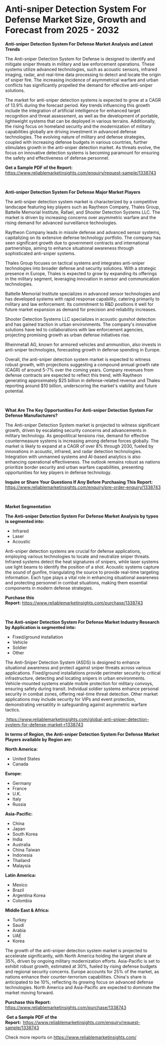 <p><h1>Anti-sniper Detection System For Defense Market Size, Growth and Forecast from 2025 - 2032</h1></p><p><strong>Anti-sniper Detection System For Defense Market Analysis and Latest Trends</strong></p>
<p><p>The Anti-sniper Detection System for Defense is designed to identify and mitigate sniper threats in military and law enforcement operations. These systems utilize advanced technologies, such as acoustic sensors, infrared imaging, radar, and real-time data processing to detect and locate the origin of sniper fire. The increasing incidence of asymmetrical warfare and urban conflicts has significantly propelled the demand for effective anti-sniper solutions.</p><p>The market for anti-sniper detection systems is expected to grow at a CAGR of 13.9% during the forecast period. Key trends influencing this growth include the integration of artificial intelligence for enhanced target recognition and threat assessment, as well as the development of portable, lightweight systems that can be deployed in various terrains. Additionally, the rising focus on homeland security and the modernization of military capabilities globally are driving investment in advanced defense technologies. The evolving nature of military and defense strategies, coupled with increasing defense budgets in various countries, further stimulates growth in the anti-sniper detection market. As threats evolve, the focus on innovative detection systems is becoming paramount for ensuring the safety and effectiveness of defense personnel.</p></p>
<p><strong>Get a Sample PDF of the Report:&nbsp;</strong> <a href="https://www.reliablemarketinsights.com/enquiry/request-sample/1338743?utm_campaign=3064&utm_medium=2&utm_source=Github&utm_content=ia&utm_term=27032025&utm_id=anti-sniper-detection-system-for-defense">https://www.reliablemarketinsights.com/enquiry/request-sample/1338743</a></p>
<p>&nbsp;</p>
<p><strong>Anti-sniper Detection System For Defense Major Market Players</strong></p>
<p><p>The anti-sniper detection system market is characterized by a competitive landscape featuring key players such as Raytheon Company, Thales Group, Battelle Memorial Institute, Rafael, and Shooter Detection Systems LLC. The market is driven by increasing concerns over asymmetric warfare and the rising demand for advanced surveillance technologies.</p><p>Raytheon Company leads in missile defense and advanced sensor systems, capitalizing on its extensive defense technology portfolio. The company has seen significant growth due to government contracts and international partnerships, aiming to enhance situational awareness through sophisticated anti-sniper systems.</p><p>Thales Group focuses on tactical systems and integrates anti-sniper technologies into broader defense and security solutions. With a strategic presence in Europe, Thales is expected to grow by expanding its offerings in the military segment, leveraging innovation in sensor and communication technologies.</p><p>Battelle Memorial Institute specializes in advanced sensor technologies and has developed systems with rapid response capability, catering primarily to military and law enforcement. Its commitment to R&D positions it well for future market expansion as demand for precision and reliability increases.</p><p>Shooter Detection Systems LLC specializes in acoustic gunshot detection and has gained traction in urban environments. The company's innovative solutions have led to collaborations with law enforcement agencies, projecting promising growth as urban defense initiatives rise.</p><p>Rheinmetall AG, known for armored vehicles and ammunition, also invests in anti-sniper technologies, forecasting growth in defense spending in Europe. </p><p>Overall, the anti-sniper detection system market is expected to witness robust growth, with projections suggesting a compound annual growth rate (CAGR) of around 5-7% over the coming years. Company revenues from defense contracts are expected to reflect this trend, with Raytheon generating approximately $25 billion in defense-related revenue and Thales reporting around $10 billion, underscoring the market's viability and future potential.</p></p>
<p>&nbsp;</p>
<p><strong>What Are The Key Opportunities For Anti-sniper Detection System For Defense Manufacturers?</strong></p>
<p><p>The Anti-sniper Detection System market is projected to witness significant growth, driven by escalating security concerns and advancements in military technology. As geopolitical tensions rise, demand for effective countermeasure systems is increasing among defense forces globally. The market is likely to expand at a CAGR of over 8% through 2030, fueled by innovations in acoustic, infrared, and radar detection technologies. Integration with unmanned systems and AI-based analytics is also enhancing operational effectiveness. The outlook remains robust as nations prioritize border security and urban warfare capabilities, presenting opportunities for key players in defense technology.</p></p>
<p><strong>Inquire or Share Your Questions If Any Before Purchasing This Report:</strong> <a href="https://www.reliablemarketinsights.com/enquiry/pre-order-enquiry/1338743?utm_campaign=3064&utm_medium=2&utm_source=Github&utm_content=ia&utm_term=27032025&utm_id=anti-sniper-detection-system-for-defense">https://www.reliablemarketinsights.com/enquiry/pre-order-enquiry/1338743</a></p>
<p>&nbsp;</p>
<p><strong>Market Segmentation</strong></p>
<p><strong>The Anti-sniper Detection System For Defense Market Analysis by types is segmented into:</strong></p>
<p><ul><li>Infrared</li><li>Laser</li><li>Acoustic</li></ul></p>
<p><p>Anti-sniper detection systems are crucial for defense applications, employing various technologies to locate and neutralize sniper threats. Infrared systems detect the heat signatures of snipers, while laser systems use light beams to identify the position of a shot. Acoustic systems capture the sound of gunfire, triangulating the source to provide real-time targeting information. Each type plays a vital role in enhancing situational awareness and protecting personnel in combat situations, making them essential components in modern defense strategies.</p></p>
<p><strong>Purchase this Report:&nbsp;</strong><a href="https://www.reliablemarketinsights.com/purchase/1338743?utm_campaign=3064&utm_medium=2&utm_source=Github&utm_content=ia&utm_term=27032025&utm_id=anti-sniper-detection-system-for-defense">https://www.reliablemarketinsights.com/purchase/1338743</a></p>
<p>&nbsp;</p>
<p><strong>The Anti-sniper Detection System For Defense Market Industry Research by Application is segmented into:</strong></p>
<p><ul><li>Fixed/ground installation</li><li>Vehicle</li><li>Soldier</li><li>Other</li></ul></p>
<p><p>The Anti-Sniper Detection System (ASDS) is designed to enhance situational awareness and protect against sniper threats across various applications. Fixed/ground installations provide perimeter security to critical infrastructure, detecting and locating snipers in urban environments. Vehicle-mounted systems enable mobile protection for military convoys, ensuring safety during transit. Individual soldier systems enhance personal security in combat zones, offering real-time threat detection. Other market applications may include security for VIPs and event protection, demonstrating versatility in safeguarding against asymmetric warfare tactics.</p></p>
<p><a href="https://www.reliablemarketinsights.com/global-anti-sniper-detection-system-for-defense-market-r1338743?utm_campaign=3064&utm_medium=2&utm_source=Github&utm_content=ia&utm_term=27032025&utm_id=anti-sniper-detection-system-for-defense">&nbsp;https://www.reliablemarketinsights.com/global-anti-sniper-detection-system-for-defense-market-r1338743</a></p>
<p><strong>In terms of Region, the Anti-sniper Detection System For Defense Market Players available by Region are:</strong></p>
<p>
    <p> <strong> North America: </strong>
        <ul>
            <li>United States</li>
            <li>Canada</li>
        </ul>
        </p> 
    <p> <strong> Europe: </strong>
        <ul>
            <li>Germany</li>
            <li>France</li>
            <li>U.K.</li>
            <li>Italy</li>
            <li>Russia</li>
        </ul>
        </p> 
    <p> <strong> Asia-Pacific: </strong>
        <ul>
            <li>China</li>
            <li>Japan</li>
            <li>South Korea</li>
            <li>India</li>
            <li>Australia</li>
            <li>China Taiwan</li>
            <li>Indonesia</li>
            <li>Thailand</li>
            <li>Malaysia</li>
        </ul>
        </p> 
    <p> <strong> Latin America: </strong>
        <ul>
            <li>Mexico</li>
            <li>Brazil</li>
            <li>Argentina Korea</li>
            <li>Colombia</li>
        </ul>
        </p> 
    <p> <strong> Middle East & Africa: </strong>
        <ul>
            <li>Turkey</li>
            <li>Saudi</li>
            <li>Arabia</li>
            <li>UAE</li>
            <li>Korea</li>
        </ul>
    </p>
    </p>
<p><p>The growth of the anti-sniper detection system market is projected to accelerate significantly, with North America holding the largest share at 35%, driven by ongoing military modernization efforts. Asia-Pacific is set to exhibit robust growth, estimated at 30%, fueled by rising defense budgets and regional security concerns. Europe accounts for 25% of the market, as nations enhance their counter-terrorism capabilities. China's share is anticipated to be 10%, reflecting its growing focus on advanced defense technologies. North America and Asia-Pacific are expected to dominate the market moving forward.</p></p>
<p><strong>Purchase this Report: </strong><a href="https://www.reliablemarketinsights.com/purchase/1338743?utm_campaign=3064&utm_medium=2&utm_source=Github&utm_content=ia&utm_term=27032025&utm_id=anti-sniper-detection-system-for-defense">https://www.reliablemarketinsights.com/purchase/1338743</a></p>
<p>&nbsp;<strong>Get a Sample PDF of the Report:&nbsp;&nbsp;</strong><a href="https://www.reliablemarketinsights.com/enquiry/request-sample/1338743?utm_campaign=3064&utm_medium=2&utm_source=Github&utm_content=ia&utm_term=27032025&utm_id=anti-sniper-detection-system-for-defense">https://www.reliablemarketinsights.com/enquiry/request-sample/1338743</a></p>
<p><strong></strong></p>
<p>Check more reports on <a href="https://www.reliablemarketinsights.com/?utm_campaign=3064&utm_medium=2&utm_source=Github&utm_content=ia&utm_term=27032025&utm_id=anti-sniper-detection-system-for-defense">https://www.reliablemarketinsights.com/</a></p>
